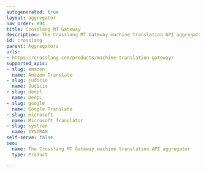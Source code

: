 ```yaml
---
autogenerated: true
layout: aggregator
nav_order: 994
title: Crosslang MT Gateway
description: The Crosslang MT Gateway machine translation API aggregator
id: crosslang
parent: Aggregators
urls:
- https://crosslang.com/products/machine-translation-gateway/
supported_apis:
- slug: amazon
  name: Amazon Translate
- slug: judicio
  name: Judicio
- slug: deepl
  name: DeepL
- slug: google
  name: Google Translate
- slug: microsoft
  name: Microsoft Translator
- slug: systran
  name: SYSTRAN
self-serve: false
seo:
  name: The Crosslang MT Gateway machine translation API aggregator
  type: Product

---
```



